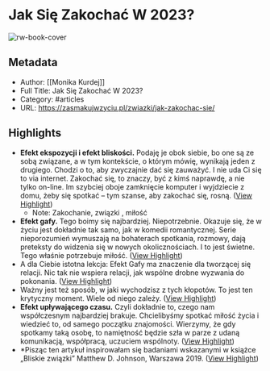 # Jak Się Zakochać W 2023?

![rw-book-cover](https://zasmakujwzyciu.pl/wp-content/uploads/2019/11/55e0d3474a56a414ea898675c6203f78083edbe2565174487c2c78_1280_love-1024x497.jpg)

## Metadata
- Author: [[Monika Kurdej]]
- Full Title: Jak Się Zakochać W 2023?
- Category: #articles
- URL: https://zasmakujwzyciu.pl/zwiazki/jak-zakochac-sie/

## Highlights
- **Efekt ekspozycji i efekt bliskości.** Podaję je obok siebie, bo one są ze sobą związane, a w tym kontekście, o którym mówię, wynikają jeden z drugiego. Chodzi o to, aby zwyczajnie dać się zauważyć. I nie uda Ci się to via internet. Zakochać się, to znaczy, być z kimś naprawdę, a nie tylko on-line. Im szybciej oboje zamknięcie komputer i wyjdziecie z domu, żeby się spotkać – tym szanse, aby zakochać się, rosną. ([View Highlight](https://read.readwise.io/read/01gncwa8w8dryp8pe44jv15er5))
    - Note: Zakochanie, związki , miłość
- **Efekt gafy.** Tego boimy się najbardziej. Niepotrzebnie. Okazuje się, że w życiu jest dokładnie tak samo, jak w komedii romantycznej. Serie nieporozumień wymuszają na bohaterach spotkania, rozmowy, dają preteksty do widzenia się w nowych okolicznościach. I to jest świetne. Tego właśnie potrzebuje miłość. ([View Highlight](https://read.readwise.io/read/01gncwawpsxx4s6ed4600mpfg2))
- A dla Ciebie istotna lekcja: Efekt Gafy ma znaczenie dla tworzącej się relacji. Nic tak nie wspiera relacji, jak wspólne drobne wyzwania do pokonania. ([View Highlight](https://read.readwise.io/read/01gncwcb2vg3mkk57djpsfm48y))
- Ważny jest też sposób, w jaki wychodzisz z tych kłopotów. To jest ten krytyczny moment. Wiele od niego zależy. ([View Highlight](https://read.readwise.io/read/01gncwcajfw4dzw53g6xg51k5r))
- **Efekt upływającego czasu.** Czyli dokładnie to, czego nam współczesnym najbardziej brakuje. Chcielibyśmy spotkać miłość życia i wiedzieć to, od samego początku znajomości. Wierzymy, że gdy spotkamy taką osobę, to namiętność będzie szła w parze z udaną komunikacją, współpracą, uczuciem wspólnoty. ([View Highlight](https://read.readwise.io/read/01gncwcdqk36t8vdj46rdc7fj7))
- *Pisząc ten artykuł inspirowałam się badaniami wskazanymi w książce „Bliskie związki” Matthew D. Johnson, Warszawa 2019. ([View Highlight](https://read.readwise.io/read/01gncwfcs4c2m30qz8v5pgfjdt))
